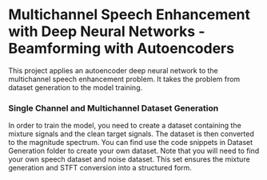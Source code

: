 # Multichannel Speech Enhancement with Deep Neural Networks - Beamforming with Autoencoders
This project applies an autoencoder deep neural network to the multichannel speech enhancement problem. It takes the problem from dataset generation to the model training.

### Single Channel and Multichannel Dataset Generation
In order to train the model, you need to create a dataset containing the mixture signals and the clean target signals. The dataset is then converted to the magnitude spectrum. You can find use the code snippets in Dataset Generation folder to create your own dataset. Note that you will need to find your own speech dataset and noise dataset. This set ensures the mixture generation and STFT conversion into a structured form.
